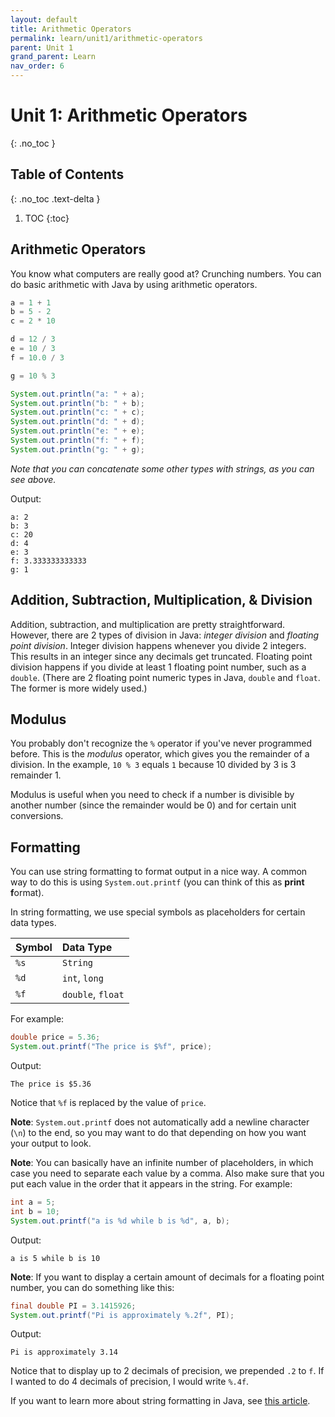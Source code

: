 ```yaml
---
layout: default
title: Arithmetic Operators
permalink: learn/unit1/arithmetic-operators
parent: Unit 1
grand_parent: Learn
nav_order: 6
---
```


<!-- prettier-ignore-start -->

# Unit 1: Arithmetic Operators
{: .no_toc }

## Table of Contents
{: .no_toc .text-delta }

1. TOC
{:toc}

<!-- prettier-ignore-end -->

## Arithmetic Operators

You know what computers are really good at? Crunching numbers. You can do basic
arithmetic with Java by using arithmetic operators.

```java
a = 1 + 1
b = 5 - 2
c = 2 * 10

d = 12 / 3
e = 10 / 3
f = 10.0 / 3

g = 10 % 3

System.out.println("a: " + a);
System.out.println("b: " + b);
System.out.println("c: " + c);
System.out.println("d: " + d);
System.out.println("e: " + e);
System.out.println("f: " + f);
System.out.println("g: " + g);
```

_Note that you can concatenate some other types with strings, as you can see
above._

Output:

```
a: 2
b: 3
c: 20
d: 4
e: 3
f: 3.333333333333
g: 1
```

## Addition, Subtraction, Multiplication, & Division

Addition, subtraction, and multiplication are pretty straightforward. However,
there are 2 types of division in Java: _integer division_ and _floating point
division_. Integer division happens whenever you divide 2 integers. This results
in an integer since any decimals get truncated. Floating point division happens
if you divide at least 1 floating point number, such as a `double`. (There are 2
floating point numeric types in Java, `double` and `float`. The former is more
widely used.)

## Modulus

You probably don't recognize the `%` operator if you've never programmed before.
This is the _modulus_ operator, which gives you the remainder of a division. In
the example, `10 % 3` equals `1` because 10 divided by 3 is 3 remainder 1.

Modulus is useful when you need to check if a number is divisible by another
number (since the remainder would be 0) and for certain unit conversions.

## Formatting

You can use string formatting to format output in a nice way. A common way to do
this is using `System.out.printf` (you can think of this as **print**
**f**ormat).

In string formatting, we use special symbols as placeholders for certain data
types.

| Symbol | Data Type         |
| :----- | :---------------- |
| `%s`   | `String`          |
| `%d`   | `int`, `long`     |
| `%f`   | `double`, `float` |

For example:

```java
double price = 5.36;
System.out.printf("The price is $%f", price);
```

Output:

```
The price is $5.36
```

Notice that `%f` is replaced by the value of `price`.

**Note**: `System.out.printf` does not automatically add a newline character
(`\n`) to the end, so you may want to do that depending on how you want your
output to look.

**Note**: You can basically have an infinite number of placeholders, in which
case you need to separate each value by a comma. Also make sure that you put
each value in the order that it appears in the string. For example:

```java
int a = 5;
int b = 10;
System.out.printf("a is %d while b is %d", a, b);
```

Output:

```
a is 5 while b is 10
```

**Note**: If you want to display a certain amount of decimals for a floating
point number, you can do something like this:

```java
final double PI = 3.1415926;
System.out.printf("Pi is approximately %.2f", PI);
```

Output:

```
Pi is approximately 3.14
```

Notice that to display up to 2 decimals of precision, we prepended `.2` to `f`.
If I wanted to do 4 decimals of precision, I would write `%.4f`.

If you want to learn more about string formatting in Java, see
[this article](https://dzone.com/articles/java-string-format-examples).
